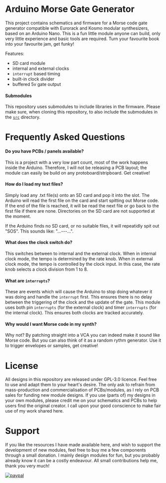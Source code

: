 # Arduino Morse Gate Generator
This project contains schematics and firmware for a Morse code gate generator compatible with Eurorack and Kosmo modular synthesizers, based on an Arduino Nano. This is a fun little module anyone can build, only very little experience and basic tools are required. Turn your favourite book into your favourite jam, get funky!

Features:
- SD card module
- internal and external clocks
- `interrupt` based timing
- built-in clock divider
- buffered 5v gate output

#### Submodules
This repository uses submodules to include libraries in the firmware. Please make sure, when cloning this repository, to also include the submodules in the [`src`](https://github.com/TimMJN/Arduino-Morse-Gate-Generator/tree/main/arduino_morse_gate_generator_firmware/src) directory.

# Frequently Asked Questions
#### Do you have PCBs / panels available?
This is a project with a very low part count, most of the work happens inside the Arduino. Therefore, I will not be releasing a PCB layout; the module can easily be build on any protoboard/stripboard. Get creative!

#### How do I load my text files?
Simply load any .txt file(s) onto an SD card and pop it into the slot. The Arduino will read the first file on the card and start spitting out Morse code. If the end of the file is reached, it will be read the next file or go back to the first file if there are none. Directories on the SD card are not supported at the moment.

If the Arduino finds no SD card, or no suitable files, it will repeatidly spit out "SOS". This sounds like: "...---...". 

#### What does the clock switch do?
This switches between to internal and the external clock. When in internal clock mode, the tempo is determined by the rate knob. When in external clock mode, the tempo is controlled by the clock input. In this case, the rate knob selects a clock division from 1 to 8.

#### What are `interrupts`?
These are events which will cause the Arduino to stop doing whatever it was doing and handle the `interrupt` first. This ensures there is no delay between the triggering of the clock and the update of the gate. This module uses both pin `interrupts` (for the external clock) and timer `interrupts` (for the internal clock). This ensures both clocks are tracked accurately.

#### Why would I want Morse code in my synth?
Why not? By patching straight into a VCA you can indeed make it sound like Morse code. But you can also think of it as a random rythm generator. Use it to trigger envelopes or samples, get creative!

# License
All designs in this repository are released under GPL-3.0 licence. Feel free to use and adapt them to your heart's desire. The only ask to refrain from mass-production and commercialisation of PCBs/modules, as I rely on PCB sales for funding new module designs. If you use (parts of) my designs in your own modules, please credit me on your schematics and PCBs to help users find the original creator. I call upon your good conscience to make fair use of my work shared here.

# Support
If you like the resources I have made available here, and wish to support the development of new modules, feel free to buy me a few components through a small donation. I mainly design modules for fun, but you probably already know it can be a costly endeavour. All small contributions help me, thank you very much!

[![paypal](https://www.paypalobjects.com/en_US/i/btn/btn_donateCC_LG.gif)](https://www.paypal.com/donate?hosted_button_id=FZJELWSAH4UKU)
